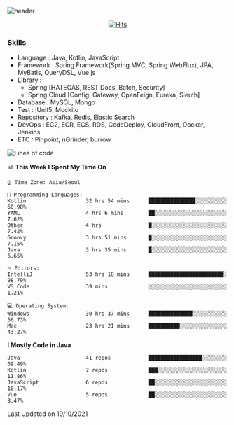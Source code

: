 <!-- Github Profile Readme로 프로필 꾸미기 : https://zzsza.github.io/development/2020/07/10/make-github-profile-readme/ -->

<!-- github theme -->
  <!-- 
    ![header](https://capsule-render.vercel.app/api?type=slice&color=e0f0e3&height=150&section=header&text=beasy&fontSize=45)
  -->
  ![header](https://capsule-render.vercel.app/api?type=soft&color=e0f0e3&height=150&section=header&text=Choi-YongSeok&fontSize=55&animation=twinkling)


<!-- hits count : https://hits.seeyoufarm.com/ -->
<div align=center>
    
  [![Hits](https://hits.seeyoufarm.com/api/count/incr/badge.svg?url=https%3A%2F%2Fgithub.com%2Fchoi-ys&count_bg=%2379C83D&title_bg=%23555555&icon=&icon_color=%23E7E7E7&title=hits&edge_flat=false)](https://hits.seeyoufarm.com)

</div>


<!-- Committed Top Lang -->
<div align=center>
</div>


### Skills
 - Language : Java, Kotlin, JavaScript
 - Framework : Spring Framework(Spring MVC, Spring WebFlux), JPA, MyBatis, QueryDSL, Vue.js
 - Library : 
   - Spring [HATEOAS, REST Docs, Batch, Security]
   - Spring Cloud [Config, Gateway, OpenFeign, Eureka, Sleuth]
 - Database : MySQL, Mongo
 - Test : jUnit5, Mockito
 - Repository : Kafka, Redis, Elastic Search
 - DevOps : EC2, ECR, ECS, RDS, CodeDeploy, CloudFront, Docker, Jenkins
 - ETC : Pinpoint, nGrinder, burrow

<!--START_SECTION:waka-->
![Lines of code](https://img.shields.io/badge/From%20Hello%20World%20I%27ve%20Written-230334%20lines%20of%20code-blue)

📊 **This Week I Spent My Time On** 

```text
⌚︎ Time Zone: Asia/Seoul

💬 Programming Languages: 
Kotlin                   32 hrs 54 mins      ███████████████░░░░░░░░░░   60.98% 
YAML                     4 hrs 6 mins        ██░░░░░░░░░░░░░░░░░░░░░░░   7.62% 
Other                    4 hrs               █░░░░░░░░░░░░░░░░░░░░░░░░   7.42% 
Groovy                   3 hrs 51 mins       █░░░░░░░░░░░░░░░░░░░░░░░░   7.15% 
Java                     3 hrs 35 mins       █░░░░░░░░░░░░░░░░░░░░░░░░   6.65%

🔥 Editors: 
IntelliJ                 53 hrs 18 mins      ████████████████████████░   98.79% 
VS Code                  39 mins             ░░░░░░░░░░░░░░░░░░░░░░░░░   1.21%

💻 Operating System: 
Windows                  30 hrs 37 mins      ██████████████░░░░░░░░░░░   56.73% 
Mac                      23 hrs 21 mins      ██████████░░░░░░░░░░░░░░░   43.27%

```

**I Mostly Code in Java** 

```text
Java                     41 repos            █████████████████░░░░░░░░   69.49% 
Kotlin                   7 repos             ███░░░░░░░░░░░░░░░░░░░░░░   11.86% 
JavaScript               6 repos             ██░░░░░░░░░░░░░░░░░░░░░░░   10.17% 
Vue                      5 repos             ██░░░░░░░░░░░░░░░░░░░░░░░   8.47%

```



 Last Updated on 19/10/2021
<!--END_SECTION:waka-->

<!-- 
![footer](https://capsule-render.vercel.app/api?section=footer&type=slice&color=e0f0e3)
-->

